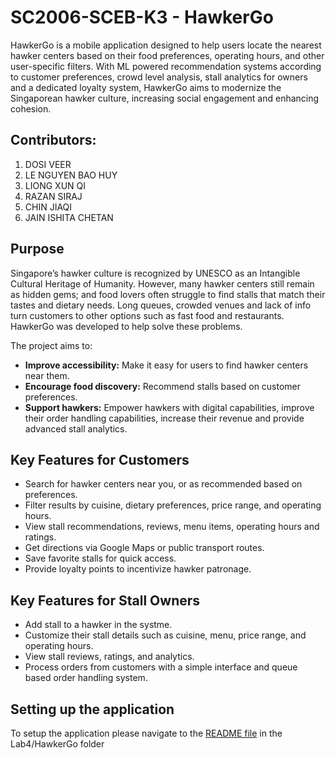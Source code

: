 # SC2006-SCEB-K3 - HawkerGo
HawkerGo is a mobile application designed to help users locate the nearest hawker centers based on their food preferences, operating hours, and other user-specific filters. With ML powered recommendation systems according to customer preferences, crowd level analysis, stall analytics for owners and a dedicated loyalty system, HawkerGo aims to modernize the Singaporean hawker culture, increasing social engagement and enhancing cohesion.

## Contributors:

1. DOSI VEER
2. LE NGUYEN BAO HUY
3. LIONG XUN QI
4. RAZAN SIRAJ
5. CHIN JIAQI
6. JAIN ISHITA CHETAN

## Purpose

Singapore’s hawker culture is recognized by UNESCO as an Intangible Cultural Heritage of Humanity. However, many hawker centers still remain as hidden gems; and food lovers often struggle to find stalls that match their tastes and dietary needs. Long queues, crowded venues and lack of info turn customers to other options such as fast food and restaurants. HawkerGo was developed to help solve these problems.

The project aims to:
* **Improve accessibility:** Make it easy for users to find hawker centers near them.
* **Encourage food discovery:** Recommend stalls based on customer preferences.
* **Support hawkers:** Empower hawkers with digital capabilities, improve their order handling capabilities, increase their revenue and provide advanced stall analytics.

## Key Features for Customers
* Search for hawker centers near you, or as recommended based on preferences.
* Filter results by cuisine, dietary preferences, price range, and operating hours.
* View stall recommendations, reviews, menu items, operating hours and ratings.
* Get directions via Google Maps or public transport routes.
* Save favorite stalls for quick access.
* Provide loyalty points to incentivize hawker patronage.

## Key Features for Stall Owners
* Add stall to a hawker in the systme.
* Customize their stall details such as cuisine, menu, price range, and operating hours.
* View stall reviews, ratings, and analytics.
* Process orders from customers with a simple interface and queue based order handling system.

## Setting up the application

To setup the application please navigate to the [README file](Lab4/HawkerGo/README.md) in the Lab4/HawkerGo folder
